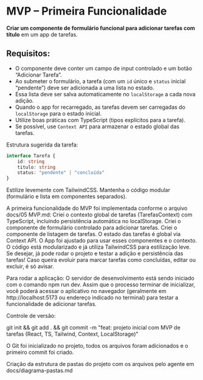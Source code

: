 # MVP – Primeira Funcionalidade

**Criar um componente de formulário funcional para adicionar tarefas com título** em um app de tarefas.

## Requisitos:

-   O componente deve conter um campo de input controlado e um botão “Adicionar Tarefa”.
-   Ao submeter o formulário, a tarefa (com um `id` único e `status` inicial “pendente”) deve ser adicionada a uma lista no estado.
-   Essa lista deve ser salva automaticamente no `localStorage` a cada nova adição.
-   Quando o app for recarregado, as tarefas devem ser carregadas do `localStorage` para o estado inicial.
-   Utilize boas práticas com TypeScript (tipos explícitos para a tarefa).
-   Se possível, use `Context API` para armazenar o estado global das tarefas.

Estrutura sugerida da tarefa:

```ts
interface Tarefa {
    id: string
    titulo: string
    status: "pendente" | "concluída"
}
```

Estilize levemente com TailwindCSS.
Mantenha o código modular (formulário e lista em componentes separados).

A primeira funcionalidade do MVP foi implementada conforme o arquivo docs/05 MVP.md:
Criei o contexto global de tarefas (TarefasContext) com TypeScript, incluindo persistência automática no localStorage.
Criei o componente de formulário controlado para adicionar tarefas.
<FormularioTarefa />
Criei o componente de listagem de tarefas.
<ListaTarefas />
O estado das tarefas é global via Context API.
<TarefasProvider>
O App foi ajustado para usar esses componentes e o contexto.
O código está modularizado e já utiliza TailwindCSS para estilização leve.
Se desejar, já pode rodar o projeto e testar a adição e persistência das tarefas! Caso queira evoluir para marcar tarefas como concluídas, editar ou excluir, é só avisar.

Para rodar a aplicação:
O servidor de desenvolvimento está sendo iniciado com o comando npm run dev.
Assim que o processo terminar de inicializar,
você poderá acessar o aplicativo no navegador
(geralmente em http://localhost:5173 ou endereço indicado no terminal)
para testar a funcionalidade de adicionar tarefas.

Controle de versão:

git init && git add . && git commit -m "feat: projeto inicial com MVP de tarefas (React, TS, Tailwind, Context, LocalStorage)"

O Git foi inicializado no projeto, todos os arquivos foram adicionados e o primeiro commit foi criado.

Criação da estrutura de pastas do projeto com os arquivos pelo agente em
docs/diagrama-pastas.md
